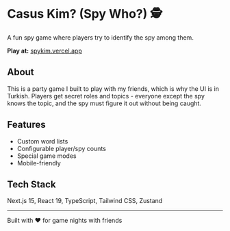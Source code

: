 # Casus Kim? (Spy Who?) 🕵️

A fun spy game where players try to identify the spy among them.

**Play at:** [spykim.vercel.app](https://spykim.vercel.app)

## About

This is a party game I built to play with my friends, which is why the UI is in Turkish. Players get secret roles and topics - everyone except the spy knows the topic, and the spy must figure it out without being caught.

## Features

- Custom word lists
- Configurable player/spy counts
- Special game modes
- Mobile-friendly

## Tech Stack

Next.js 15, React 19, TypeScript, Tailwind CSS, Zustand

---

Built with ❤️ for game nights with friends
